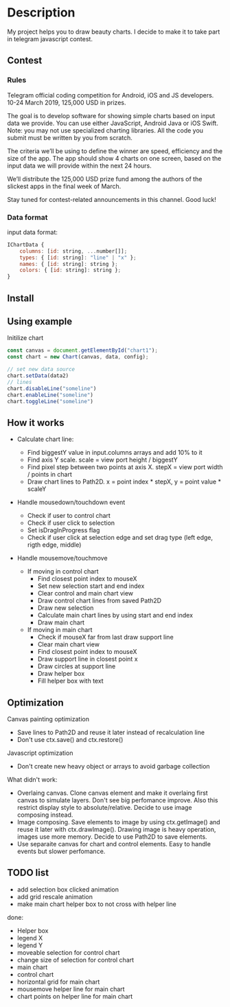 # Description

My project helps you to draw beauty charts. I decide to make it to take part in telegram javascript contest.

## Contest

### Rules

Telegram official coding competition for Android, iOS and JS developers.
10-24 March 2019, 125,000 USD in prizes.

The goal is to develop software for showing simple charts based on input data we provide. You can use either JavaScript, Android Java or iOS Swift. Note: you may not use specialized charting libraries. All the code you submit must be written by you from scratch.

The criteria we’ll be using to define the winner are speed, efficiency and the size of the app.
The app should show 4 charts on one screen, based on the input data we will provide within the next 24 hours. 

We’ll distribute the 125,000 USD prize fund among the authors of the slickest apps in the final week of March.

Stay tuned for contest-related announcements in this channel.
Good luck!

### Data format

input data format:

```javascript
IChartData {
    columns: [id: string, ...number[]];
    types: { [id: string]: "line" | "x" };
    names: { [id: string]: string };
    colors: { [id: string]: string };
}
```

## Install

## Using example

Initilize chart

```javascript
const canvas = document.getElementById("chart1");
const chart = new Chart(canvas, data, config);
```

```javascript
// set new data source
chart.setData(data2)
// lines
chart.disableLine("someline")
chart.enableLine("someline")
chart.toggleLine("someline")
```

## How it works

- Calculate chart line:
  - Find biggestY value in input.columns arrays and add 10% to it
  - Find axis Y scale. scale = view port height / biggestY
  - Find pixel step between two points at axis X. stepX = view port width / points in chart
  - Draw chart lines to Path2D. x = point index * stepX, y = point value * scaleY

- Handle mousedown/touchdown event
  - Check if user to control chart
  - Check if user click to selection
  - Set isDragInProgress flag 
  - Check if user click at selection edge and set drag type (left edge, rigth edge, middle)

- Handle mousemove/touchmove
  - If moving in control chart  
    - Find closest point index to mouseX
    - Set new selection start and end index
    - Clear control and main chart view
    - Draw control chart lines from saved Path2D
    - Draw new selection
    - Calculate main chart lines by using start and end index 
    - Draw main chart
  - If moving in main chart
    - Check if mouseX far from last draw support line
    - Clear main chart view
    - Find closest point index to mouseX
    - Draw support line in closest point x
    - Draw circles at support line
    - Draw helper box
    - Fill helper box with text

## Optimization

Canvas painting optimization
- Save lines to Path2D and reuse it later instead of recalculation line
- Don't use ctx.save() and ctx.restore()

Javascript optimization
- Don't create new heavy object or arrays to avoid garbage collection

What didn't work:

- Overlaing canvas. Clone canvas element and make it overlaing first canvas to simulate layers. Don't see big perfomance improve. Also this restrict display style to absolute/relative. Decide to use image composing instead.
- Image composing. Save elements to image by using ctx.getImage() and reuse it later with ctx.drawImage(). Drawing image is heavy operation, images use more memory. Decide to use Path2D to save elements.
- Use separaite canvas for chart and control elements. Easy to handle events but slower perfomance.

## TODO list

- add selection box clicked animation
- add grid rescale animation
- make main chart helper box to not cross with helper line

done:

- Helper box
- legend X
- legend Y
- moveable selection for control chart
- change size of selection for control chart
- main chart
- control chart
- horizontal grid for main chart
- mousemove helper line for main chart
- chart points on helper line for main chart